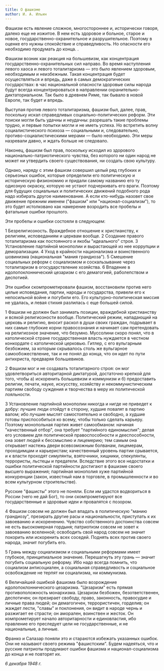 ```yaml
---
title: О фашизме
author: И. А. Ильин
---
```

Фашизм есть явление сложное, многостороннее и, исторически говоря, далеко еще не изжитое. В нем есть здоровое и больное, старое и новое, государственно-охранительное и разрушительное. Поэтому в оценке его нужны спокойствие и справедливость. Но опасности его необходимо продумать до конца. .

Фашизм возник как реакция на большевизм, как концентрация государственно-охранительных сил направо. Во время наступления левого хаоса и левого тоталитаризма — это было явлением здоровым, необходимым и неизбежным. Такая концентрация будет осуществляться и впредь, даже в самых демократических государствах: в час национальной опасности здоровые силы народа будут всегда концентрироваться в направлении охранительно-диктаториальном. Так было в древнем Риме, так бывало в новой Европе, так будет и впредь.

Выступая против левого тоталитаризма, фашизм был, далее, прав, поскольку искал справедливых социально-политических реформ. Эти поиски могли быть удачны и неудачны: разрешать такие проблемы трудно, и первые попытки могли и не иметь успеха. Но встретить волну социалистического психоза — социальными и, следовательно, противо-социалистическими мерами — было необходимо. Эти меры назревали давно, и ждать больше не следовало.

Наконец, фашизм был прав, поскольку исходил из здорового национально-патриотического чувства, без которого ни один народ не может ни утвердить своего существования, ни создать свою культуру.

Однако, наряду с этим фашизм совершил целый ряд глубоких и серьезных ошибок, которые определили его политическую и историческую физиономию и придали самому названию его ту одиозную окраску, которую не устают подчеркивать его враги. Поэтому для будущих социальных и политических движений подобного рода надо избирать другое наименование. А если кто-нибудь назовет свое движение прежним именем ("фашизм" или "национал-социализм"), то это будет истолковано как намерение возродить все пробелы и фатальные ошибки прошлого.

Эти пробелы и ошибки состояли в следующем:

1 Безрелигиозность. Враждебное отношение к христианству, к религиям, исповеданиям и церквам вообще.
2 Создание правого тоталитаризма как постоянного и якобы "идеального" строя.
3 Установление партийной монополии и вырастающей из нее коррупции и деморализации.
4 Уход в крайности национализма и воинственного шовинизма (национальная "мания грандиоза").
5 Смешение социальных реформ с социализмом и соскальзывание через тоталитаризм в огосударствление хозяйства.
6 Впадение в идолопоклоннический цезаризм с его демагогией, раболепством и деспотией.

Эти ошибки скомпрометировали фашизм, восстановили против него целые исповедания, партии, народы и государства, привели его к непосильной войне и погубили его. Его культурно-политическая миссия не удалась, и левая стихия разлилась с еще большей силой.

1 Фашизм не должен был занимать позиции, враждебной христианству и всякой религиозности вообще. Политический режим, нападающий на церковь и религию, вносит раскол в души своих граждан, подрывает в них самые глубокие корни правосознания и начинает сам претендовать на религиозное значение, что безумно. Муссолини скоро понял, что в католической стране государственная власть нуждается в честном конкордате с католической церковью. Гитлер, с его вульгарным безбожием, за которым скрывалось столь же вульгарное самообожествление, так и не понял до конца, что он идет по пути антихриста, предваряя большевиков.

2 Фашизм мог и не создавать тоталитарного строя: он мог удовлетвориться авторитарной диктатурой, достаточно крепкой для того, чтобы а) искоренить большевизм и коммунизм и б) предоставить религии, печати, науке, искусству, хозяйству и некоммунистическим партиям свободу суждения и творчества в меру их политической лояльности.

3 Установление партийной монополии никогда и нигде не приведет к добру: лучшие люди отойдут в сторону, худшие повалят в партию валом; ибо лучшие мыслят самостоятельно и свободно, а худшие готовы приспособиться ко всему, чтобы только сделать карьеру. Поэтому монопольная партия живет самообманом: начиная "качественный отбор", она требует "партийного единомыслия"; делая его условием для политической правоспособности и дееспособности, она зовет людей к бессмыслию и лицемерию; тем самым она открывает настежь двери всевозможным болванам, лицемерам, проходимцам и карьеристам; качественный уровень партии срывается, и к власти проходят симулянты, взяточники, хищники, спекулянты, террористы, льстецы и предатели. Вследствие этого все недостатки и ошибки политической партийности достигают в фашизме своего высшего выражения; партийная монополия хуже партийной конкуренции (закон, известный нам в торговле, в промышленности и во всем культурном строительстве).

Русские "фашисты" этого не поняли. Если им удастся водвориться в России (чего не дай Бог), то они скомпрометируют все государственные и здоровые идеи и провалятся с позором.

4 Фашизм совсем не должен был впадать в политическую "манию грандиозу", презирать другие расы и национальности, приступать к их завоеванию и искоренению. Чувство собственного достоинства совсем не есть высокомерная гордыня; патриотизм совсем не зовет к завоеванию вселенной; освободить свой народ совсем не значит покорить или искоренить всех соседей. Поднять всех против своего народа, значит погубить его.

5 Грань между социализмом и социальными реформами имеет глубокое, принципиальное значение. Перешагнуть эту грань — значит погубить социальную реформу. Ибо надо всегда помнить, что социализм антисоциален, а социальная справедливость и социальное освобождение не терпят ни социализма, ни коммунизма.

6 Величайшей ошибкой фашизма было возрождение идолопоклоннического цезаризма. "Цезаризм" есть прямая противоположность монархизма. Цезаризм безбожен, безответственен, деспотичен; он презирает свободу, право, законность, правосудие и личные права людей; он демагогичен, террористичен, горделив; он жаждет лести, "славы" и поклонения, он видит в народе чернь и разжигает ее страсти; он аморален, воинствен и жесток. Он компрометирует начало авторитарности и единовластия, ибо правление его преследует цели не государственные, и не национальные, а личные.

Франко и Салазар поняли это и стараются избежать указанных ошибок. Они не называют своего режима "фашистским". Будем надеяться, что и русские патриоты продумают ошибки фашизма и национал-социализма до конца и не повторят их.

*6 декабря 1948 г.*